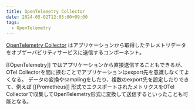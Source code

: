 ```yaml
---
title: OpenTelemetry Collector
date: 2024-05-02T12:05:00+09:00
tags:
  - OpenTelemetry
---
```

[OpenTelemetry Collector](https://opentelemetry.io/docs/collector/) はアプリケーションから取得したテレメトリデータをオブザーバビリティサービスに送信するコンポーネント。

[[OpenTelemetry]] ではアプリケーションから直接送信することもできるが、OTel Collectorを間に挟むことでアプリケーションはexport先を意識しなくてよくなる。
データの変換やsamplingをしたり、複数のexport先を設定したりできて、例えば [[Prometheus]] 形式でエクスポートされたメトリクスをOTel Collectorで収集してOpenTelemetry形式に変換して送信するといったことも可能となる。
